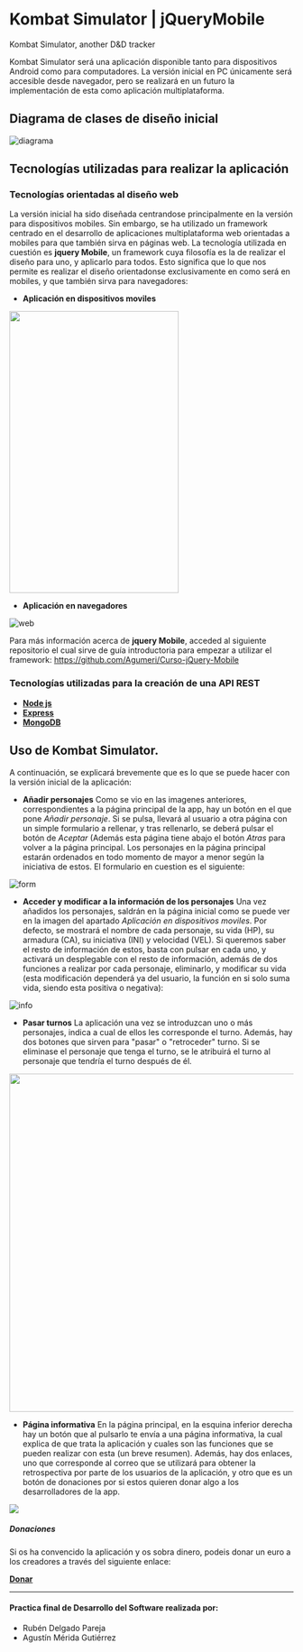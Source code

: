 # Kombat Simulator | jQueryMobile
Kombat Simulator, another D&amp;D tracker

Kombat Simulator será una aplicación disponible tanto para dispositivos Android como para computadores. La versión inicial en PC únicamente será accesible desde navegador, pero se realizará en un futuro la implementación de esta como aplicación multiplataforma.

## Diagrama de clases de diseño inicial

![diagrama](img/DiagramaClases.png)

## Tecnologías utilizadas para realizar la aplicación

### Tecnologías orientadas al diseño web
La versión inicial ha sido diseñada centrandose principalmente en la versión para dispositivos mobiles. Sin embargo, se ha utilizado un framework centrado en el desarrollo de aplicaciones multiplataforma web orientadas a mobiles para que también sirva en páginas web. La tecnología utilizada en cuestión es **jquery Mobile**, un framework cuya filosofía es la de realizar el diseño para uno, y aplicarlo para todos. Esto significa que lo que nos permite es realizar el diseño orientadonse exclusivamente en como será en mobiles, y que también sirva para navegadores:

* **Aplicación en dispositivos moviles**

<img src="img/version_movil.png" width="300" height="500">

* **Aplicación en navegadores**

![web](img/version_web.png)

Para más información acerca de **jquery Mobile**, acceded al siguiente repositorio el cual sirve de guía introductoria para empezar a utilizar el framework: https://github.com/Agumeri/Curso-jQuery-Mobile

### Tecnologías utilizadas para la creación de una API REST

* [**Node js**](https://nodejs.org/es/docs/)
* [**Express**](https://expressjs.com/es/)
* [**MongoDB**](https://github.com/Agumeri/Curso-MongoDB)


## Uso de Kombat Simulator.

A continuación, se explicará brevemente que es lo que se puede hacer con la versión inicial de la aplicación:

* **Añadir personajes**
  Como se vio en las imagenes anteriores, correspondientes a la página principal de la app, hay un botón en el que pone *Añadir personaje*. Si se pulsa, llevará al usuario a otra página con un simple formulario a rellenar, y tras rellenarlo, se deberá pulsar el botón de *Aceptar* (Además esta página tiene abajo el botón *Atras* para volver a la página principal. Los personajes en la página principal estarán ordenados en todo momento de mayor a menor según la iniciativa de estos. El formulario en cuestion es el siguiente: 

![form](img/formulario.png)

* **Acceder y modificar a la información de los personajes**
  Una vez añadidos los personajes, saldrán en la página inicial como se puede ver en la imagen del apartado *Aplicación en dispositivos moviles*. Por defecto, se mostrará el nombre de cada personaje, su vida (HP), su armadura (CA), su iniciativa (INI) y velocidad (VEL). Si queremos saber el resto de información de estos, basta con pulsar en cada uno, y activará un desplegable con el resto de información, además de dos funciones a realizar por cada personaje, eliminarlo, y modificar su vida (esta modificación dependerá ya del usuario, la función en si solo suma vida, siendo esta positiva o negativa): 
  
![info](img/infoPersonaje.png)

* **Pasar turnos**
  La aplicación una vez se introduzcan uno o más personajes, indica a cual de ellos les corresponde el turno. Además, hay dos botones que sirven para "pasar" o "retroceder" turno. Si se eliminase el personaje que tenga el turno, se le atribuirá el turno al personaje que tendría el turno después de él.
  
<img src="img/turnos.png" width="600" >

* **Página informativa**
  En la página principal, en la esquina inferior derecha hay un botón que al pulsarlo te envía a una página informativa, la cual explica de que trata la aplicación y cuales son las funciones que se pueden realizar con esta (un breve resumen).
  Además, hay dos enlaces, uno que corresponde al correo que se utilizará para obtener la retrospectiva por parte de los usuarios de la aplicación, y otro que es un botón de donaciones por si estos quieren donar algo a los desarrolladores de la app.
  
 <img src="img/infoextra.png">

##### Donaciones
  Si os ha convencido la aplicación y os sobra dinero, podeis donar un euro a los creadores a través del siguiente enlace:
  
  [**Donar**](https://www.youtube.com/watch?v=9CENFPSJwCI)
  
  

----------------------------------------------------------------------------------------------------------------------------------------

#### Practica final de Desarrollo del Software realizada por:
* Rubén Delgado Pareja
* Agustín Mérida Gutiérrez
